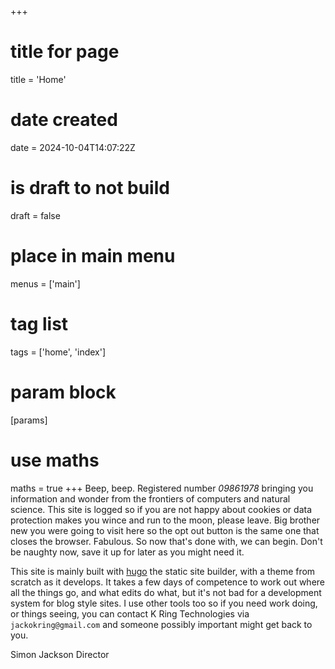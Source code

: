 +++
# title for page
title = 'Home'
# date created
date = 2024-10-04T14:07:22Z
# is draft to not build
draft = false
# place in main menu
menus = ['main']
# tag list
tags = ['home', 'index']
# param block
[params]
# use maths
maths = true
+++
Beep, beep. Registered number *09861978* bringing you information and wonder from the frontiers of computers and natural science. This site is logged so if you 
are not happy about cookies or data protection makes you wince and run to the moon, please leave. Big brother new you were going to visit here so the opt out button
is the same one that closes the browser. Fabulous. So now that's done with, we can begin. Don't be naughty now, save it up for later as you might need it.

This site is mainly built with [hugo](https://gohugo.io) the static site builder, with a theme from scratch as it develops. It takes a few days of competence
to work out where all the things go, and what edits do what, but it's not bad for a development system for blog style sites. I use other tools too so if you need
work doing, or things seeing, you can contact K Ring Technologies via `jackokring@gmail.com` and someone possibly important might get back to you.

Simon Jackson
Director
